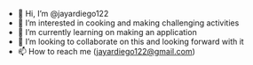 - 👋 Hi, I’m @jayardiego122
- 👀 I’m interested in cooking and making challenging activities
- 🌱 I’m currently learning on making an application
- 💞️ I’m looking to collaborate on this and looking forward with it
- 📫 How to reach me (jayardiego122@gmail.com)

<!---
jayardiego122/jayardiego122 is a ✨ special ✨ repository because its `README.md` (this file) appears on your GitHub profile.
You can click the Preview link to take a look at your changes.
--->

